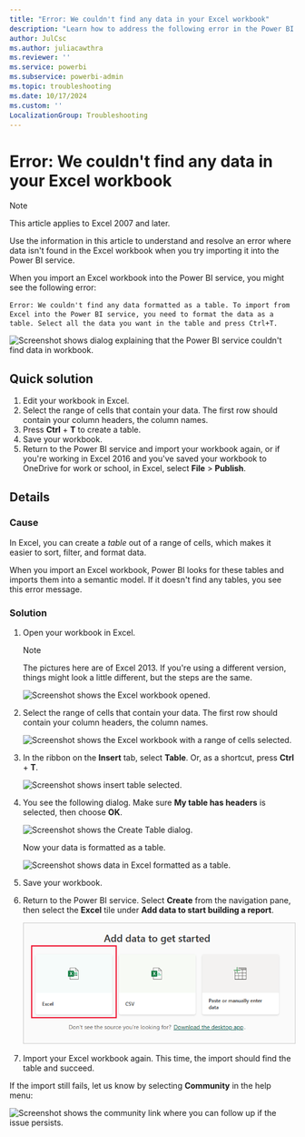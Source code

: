 ```yaml
---
title: "Error: We couldn't find any data in your Excel workbook"
description: "Learn how to address the following error in the Power BI service: We couldn't find any data in your Excel workbook."
author: JulCsc
ms.author: juliacawthra
ms.reviewer: ''
ms.service: powerbi
ms.subservice: powerbi-admin
ms.topic: troubleshooting
ms.date: 10/17/2024
ms.custom: ''
LocalizationGroup: Troubleshooting
---
```

# Error: We couldn't find any data in your Excel workbook

> [!NOTE]  
> This article applies to Excel 2007 and later.

Use the information in this article to understand and resolve an error where data isn't found in the Excel workbook when you try importing it into the Power BI service.

When you import an Excel workbook into the Power BI service, you might see the following error:

```output
Error: We couldn't find any data formatted as a table. To import from Excel into the Power BI service, you need to format the data as a table. Select all the data you want in the table and press Ctrl+T.
```

![Screenshot shows dialog explaining that the Power BI service couldn't find data in workbook.](media/service-admin-troubleshoot-excel-workbook-data/power-bi-we-couldnt-find-any-data.png)

## Quick solution

1. Edit your workbook in Excel.
1. Select the range of cells that contain your data. The first row should contain your column headers, the column names.
1. Press **Ctrl** + **T** to create a table.
1. Save your workbook.
1. Return to the Power BI service and import your workbook again, or if you're working in Excel 2016 and you've saved your workbook to OneDrive for work or school, in Excel, select **File** > **Publish**.

## Details

### Cause

In Excel, you can create a *table* out of a range of cells, which makes it easier to sort, filter, and format data.

When you import an Excel workbook, Power BI looks for these tables and imports them into a semantic model. If it doesn't find any tables, you see this error message.

### Solution

1. Open your workbook in Excel.

   > [!NOTE]
   > The pictures here are of Excel 2013. If you're using a different version, things might look a little different, but the steps are the same.

    ![Screenshot shows the Excel workbook opened.](media/service-admin-troubleshoot-excel-workbook-data/power-bi-troubleshoot-excel-worksheet-1.png)

1. Select the range of cells that contain your data. The first row should contain your column headers, the column names.

   ![Screenshot shows the Excel workbook with a range of cells selected.](media/service-admin-troubleshoot-excel-workbook-data/power-bi-troubleshoot-excel-worksheet-2.png)

1. In the ribbon on the **Insert** tab, select **Table**. Or, as a shortcut, press **Ctrl** + **T**.

   ![Screenshot shows insert table selected.](media/service-admin-troubleshoot-excel-workbook-data/power-bi-troubleshoot-excel-worksheet-3.png)

1. You see the following dialog. Make sure **My table has headers** is selected, then choose **OK**.

    ![Screenshot shows the Create Table dialog.](media/service-admin-troubleshoot-excel-workbook-data/power-bi-troubleshoot-excel-create-table.png)

   Now your data is formatted as a table.

   ![Screenshot shows data in Excel formatted as a table.](media/service-admin-troubleshoot-excel-workbook-data/power-bi-troubleshoot-excel-table.png)

1. Save your workbook.

1. Return to the Power BI service. Select **Create** from the navigation pane, then select the **Excel** tile under **Add data to start building a report**.

   ![Screenshot shows Add data to get started where you can choose Excel files.](media/service-admin-troubleshoot-excel-workbook-data/power-bi-get-files.png)

1. Import your Excel workbook again. This time, the import should find the table and succeed.

If the import still fails, let us know by selecting **Community** in the help menu:

![Screenshot shows the community link where you can follow up if the issue persists.](media/service-admin-troubleshoot-excel-workbook-data/power-bi-question-menu-community.png)
